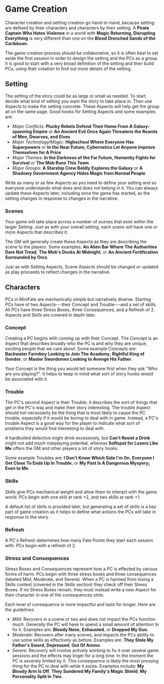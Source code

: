 # Game Creation

Character creation and setting creation go hand-in-hand, because setting are
defined by their characters and characters by their setting. A **Pirate Captain
Who Hates Violence** in a world with **Magic Returning, Disrupting
Everything** is very different than one on the **Blood Drenched Sands of the
Caribbean**.

The game creation process should be collaborative, so it is often best to set
aside the first session in order to design the setting and the PCs as a group.
It is good to start with a very broad definition of the setting and then build
PCs, using their creation to find out more details of the setting.

## Setting

The setting of the story could be as large or small as needed. To start,
decide what kind of setting you want the story to take place in. Then use
Aspects to make the setting concrete. These Aspects will help get the group
all on the same page. Good hooks for Setting Aspects and some examples are:

- _Major Conflicts_: **Plucky Rebels Defend Their Home From A Galaxy-spanning
  Empire** or **An Ancient Evil Once Again Threatens the Reamls of Men, Dwarves,
  and Elves** 
- _Major Technology/Magic_: **Highschool Where Everyone Has
  Superpowers** or **In the Near Future, Cybernetics Let Anyone Improve
  Themselves for A Price**
- _Major Themes_: **In the Darkness of the Far Future, Humanity Fights for
  Survival** or **The Mob Runs This Town**.
- _Major Groups_: **A Starship Crew Boldly Explores the Galaxy** or **A
  Shadowy Government Agency Hides Magic from Normal People**

Write as many or as few Aspects as you need to define your setting and so
everyone understands what does and does not belong in it. You can always
update these Aspects later, including once the game has started, as the
setting changes in response to changes in the narrative.

### Scenes

Your game will take place across a number of scenes that exist within the
larger Setting. Just as with your overall setting, each scene will have one or
more Aspects that describes it.

The GM will generally create these Aspects as they are describing the scene to
the players. Some examples: **An Alien Bar Where The Authorities Dare Not
Tread**, **The Mob's Docks At Midnight**, or **An Ancient Fortification
Surrounded by Orcs**.

Just as with Setting Aspects, Scene Aspects should be changed or updated as
play proceeds to reflect changes in the narrative.

## Characters

PCs in MiniFate are mechanically simple but narratively diverse. Starting PCs
have of two Aspects---their Concept and Trouble---and a set of skills. All PCs
have three Stress Boxes, three Consequences, and a Refresh of 2. Aspects and
Skills are covered in depth later.

### Concept

Creating a PC begins with coming up with their Concept. The Concept is an
Aspect that describes broadly who the PC is and why they are unique, exciting
people that we care about. Some example Concepts are: **Backwater Farmboy
Looking to Join The Academy**, **Rightful King of Gondor**, or **Master
Swordsmen Looking to Avenge His Father**.

Your Concept is the thing you would tell someone first when they ask "Who are
you playing?". It helps to keep in mind what sort of story hooks would be
associated with it.

### Trouble

The PC's second Aspect is their Trouble; it describes the sort of things that
get in the PC's way and make their story interesting. The trouble Aspect
should not necessarily be the thing that is most likely to cause the PC
trouble, especially if it would be boring to deal with in game.  Instead, a
PC's trouble Aspect is a good way for the player to indicate what sort of
problems they would find interesting to deal with.

A hardboiled detective might drink excessively, but **Can't Resist a Drink**
might not add much roleplaying potential, whereas **Softspot for Losers Like
Me** offers the GM and other players a lot of story hooks.

Some example Troubles are: **I Don't Know Which Side I'm On**, **Everyone I
Get Close To Ends Up In Trouble**, or **My Past Is A Dangerous Mysyery; Even
to Me**.

### Skills

Skills give PCs mechanical weight and allow them to interact with the game
world. PCs begin with one skill at rank +2, and two skills at rank +1.

A default list of skills is provided later, but generating a set of skills is
a key part of game creation as it helps to define what actions the PCs will
take in response to the story.

### Refresh

A PC's Refresh determines how many Fate Points they start each session with.
PCs begin with a refresh of 2.

### Stress and Consequences

Stress Boxes and Consequences represent how a PC is effected by various forms
of harm. PCs begin with three stress boxes and three consequences (labeled
Mild, Moderate, and Severe). When a PC is harmed from losing a Skills contest
(covered in the Skills section) they check off their Stress Boxes. If no
Stress Boxes remain, they must instead write a new Aspect for their character
in one of the consequences slots.

Each level of consequence is more impactful and lasts for longer. Here are the
guidelines:

- _Mild_: Recovers in a scene or two and does not impact the PCs function
  much. Generally the PC will have to spend a small amount of attention to fix
  it. Examples are: **Bloody Nose**, **Exhausted**, or **Dropped My Gun**.
- _Moderate_: Recovers after many scenes, and impacts the PCs ability to use
  some skills as effectively as before. Examples are: **They Stole My Father's
  Sword**, **Depressed**, **Out Of Ammo**.
- _Severe_: Recovery will involve actively working to fix it over several game
  sessions and the effects may linger for a long time. In the moment the PC is
  severely limited by it. This consequence is likely the most pressing thing
  for the PC to deal with while it exists. Examples include: **My Bloody Arm
  Is Off**, **They Sundered My Family's Magic Shield**, **My Personality Split
  In Two**.
